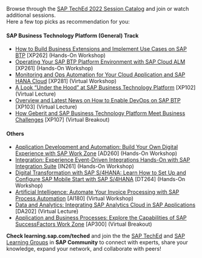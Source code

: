 Browse through the [SAP TechEd 2022 Session Catalog](https://go3.events.sap.com/sapteched/hybrid/2022/reg/flow/sap/saptech2022/sapteched2022catalog/page/catalog/session/1661198449175001XUYx) and join or watch additional sessions. <br>Here a few top picks as recommendation for you:

#### SAP Business Technology Platform (General) Track

* [How to Build Business Extensions and Implement Use Cases on SAP BTP](https://go3.events.sap.com/sapteched/hybrid/2022/reg/flow/sap/saptech2022/sapteched2022catalog/page/catalog/session/1661198449212001XSCD) [XP262] (Hands-On Workshop)
* [Operating Your SAP BTP Platform Environment with SAP Cloud ALM](https://go3.events.sap.com/sapteched/hybrid/2022/reg/flow/sap/saptech2022/sapteched2022catalog/page/catalog/session/1661198449141001Xfk0) [XP261] (Hands-On Workshop)
* [Monitoring and Ops Automation for Your Cloud Application and SAP HANA Cloud](https://go3.events.sap.com/sapteched/hybrid/2022/reg/flow/sap/saptech2022/sapteched2022catalog/page/catalog/session/1661198040049001EiEt) [XP281] (Virtual Workshop)
* [A Look “Under the Hood” at SAP Business Technology Platform](https://go3.events.sap.com/sapteched/hybrid/2022/reg/flow/sap/saptech2022/sapteched2022catalog/page/catalog/session/1661198040124001EQRV) [XP102] (Virtual Lecture)
* [Overview and Latest News on How to Enable DevOps on SAP BTP](https://go3.events.sap.com/sapteched/hybrid/2022/reg/flow/sap/saptech2022/sapteched2022catalog/page/catalog/session/1661198039861001ELW9) [XP103] (Virtual Lecture)
* [How Geberit and SAP Business Technology Platform Meet Business Challenges](https://go3.events.sap.com/sapteched/hybrid/2022/reg/flow/sap/saptech2022/sapteched2022catalog/page/catalog/session/1661198040158001ECqG) [XP107] (Virtual Breakout)

#### Others

* [Application Development and Automation: Build Your Own Digital Experience with SAP Work Zone](https://go3.events.sap.com/sapteched/hybrid/2022/reg/flow/sap/saptech2022/sapteched2022catalog/page/catalog/session/1660857713150001zR6p) [AD260] (Hands-On Workshop)
* [Integration: Experience Event-Driven Integrations Hands-On with SAP Integration Suite](https://go3.events.sap.com/sapteched/hybrid/2022/reg/flow/sap/saptech2022/sapteched2022catalog/page/catalog/session/1661198448254001XqgH) [IN261] (Hands-On Workshop)
* [Digital Transformation with SAP S/4HANA: Learn How to Set Up and Configure SAP Mobile Start with SAP S/4HANA](https://go3.events.sap.com/sapteched/hybrid/2022/reg/flow/sap/saptech2022/sapteched2022catalog/page/catalog/session/1661198449027001XXNj) [DT264] (Hands-On Workshop)
* [Artificial Intelligence: Automate Your Invoice Processing with SAP Process Automation](https://go3.events.sap.com/sapteched/hybrid/2022/reg/flow/sap/saptech2022/sapteched2022catalog/page/catalog/session/1661198041428001ExKO) [AI180] (Virtual Workshop)
* [Data and Analytics: Integrating SAP Analytics Cloud in SAP Applications](https://go3.events.sap.com/sapteched/hybrid/2022/reg/flow/sap/saptech2022/sapteched2022catalog/page/catalog/session/1661198041328001EO7q) [DA202] (Virtual Lecture)
* [Application and Business Processes: Explore the Capabilities of SAP SuccessFactors Work Zone](https://go3.events.sap.com/sapteched/hybrid/2022/reg/flow/sap/saptech2022/sapteched2022catalog/page/catalog/session/1661198037242001E6ZH) [AP300] (Virtual Breakout)

**Check learning.sap.com/teched** and join the the [SAP TechEd](https://groups.community.sap.com/t5/sap-teched/gh-p/SAP-TechEd-Group) and [SAP Learning Groups](https://groups.community.sap.com/t5/sap-learning-groups/ct-p/SAP-Learning) in **SAP Community** to connect with experts, share your knowledge, expand your network, and collaborate with peers!
